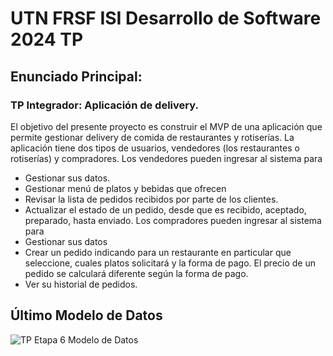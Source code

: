 # UTN FRSF ISI Desarrollo de Software 2024 TP

## Enunciado Principal:
### TP Integrador: Aplicación de delivery.
El objetivo del presente proyecto es construir el MVP de una aplicación que permite gestionar delivery de
comida de restaurantes y rotiserías.
La aplicación tiene dos tipos de usuarios, vendedores (los restaurantes o rotiserías) y compradores.
Los vendedores pueden ingresar al sistema para
- Gestionar sus datos.
- Gestionar menú de platos y bebidas que ofrecen
- Revisar la lista de pedidos recibidos por parte de los clientes.
- Actualizar el estado de un pedido, desde que es recibido, aceptado, preparado, hasta enviado.
Los compradores pueden ingresar al sistema para
- Gestionar sus datos
- Crear un pedido indicando para un restaurante en particular que seleccione, cuales platos solicitará
y la forma de pago. El precio de un pedido se calculará diferente según la forma de pago.
- Ver su historial de pedidos.

## Último Modelo de Datos
![TP Etapa 6 Modelo de Datos](https://github.com/user-attachments/assets/06a291af-769f-4234-91d0-5be9dcc40b9e)